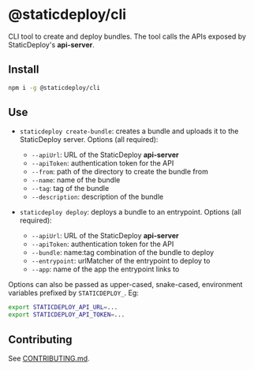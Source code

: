 # @staticdeploy/cli

CLI tool to create and deploy bundles. The tool calls the APIs exposed by
StaticDeploy's **api-server**.

## Install

```sh
npm i -g @staticdeploy/cli
```

## Use

* `staticdeploy create-bundle`: creates a bundle and uploads it to the
  StaticDeploy server. Options (all required):

  * `--apiUrl`: URL of the StaticDeploy **api-server**
  * `--apiToken`: authentication token for the API
  * `--from`: path of the directory to create the bundle from
  * `--name`: name of the bundle
  * `--tag`: tag of the bundle
  * `--description`: description of the bundle

* `staticdeploy deploy`: deploys a bundle to an entrypoint. Options (all
  required):

  * `--apiUrl`: URL of the StaticDeploy **api-server**
  * `--apiToken`: authentication token for the API
  * `--bundle`: name:tag combination of the bundle to deploy
  * `--entrypoint`: urlMatcher of the entrypoint to deploy to
  * `--app`: name of the app the entrypoint links to

Options can also be passed as upper-cased, snake-cased, environment variables
prefixed by `STATICDEPLOY_`. Eg:

```sh
export STATICDEPLOY_API_URL=...
export STATICDEPLOY_API_TOKEN=...
```

## Contributing

See [CONTRIBUTING.md](CONTRIBUTING.md).
